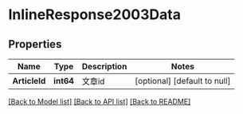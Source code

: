 # InlineResponse2003Data

## Properties
Name | Type | Description | Notes
------------ | ------------- | ------------- | -------------
**ArticleId** | **int64** | 文章id | [optional] [default to null]

[[Back to Model list]](../README.md#documentation-for-models) [[Back to API list]](../README.md#documentation-for-api-endpoints) [[Back to README]](../README.md)

